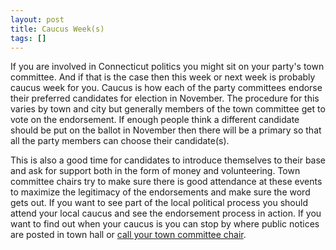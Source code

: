 ```yaml
---
layout: post
title: Caucus Week(s)
tags: []
---
```

If you are involved in Connecticut politics you might sit on your party's town committee. And if that is the case then this week or next week is probably caucus week for you. Caucus is how each of the party committees endorse their preferred candidates for election in November. The procedure for this varies by town and city but generally members of the town committee get to vote on the endorsement. If enough people think a different candidate should be put on the ballot in November then there will be a primary so that all the party members can choose their candidate(s).

This is also a good time for candidates to introduce themselves to their base and ask for support both in the form of money and volunteering. Town committee chairs try to make sure there is good attendance at these events to maximize the legitimacy of the endorsements and make sure the word gets out. If you want to see part of the local political process you should attend your local caucus and see the endorsement process in action. If you want to find out when your caucus is you can stop by where public notices are posted in town hall or <a href="http://ctdems.org/about/contact-by-town/">call your town committee chair</a>.
